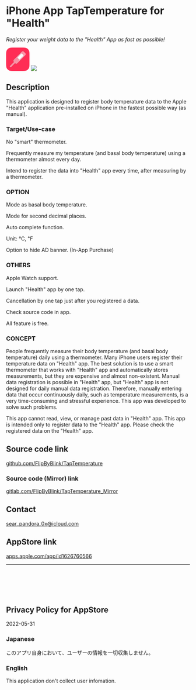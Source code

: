iPhone App TapTemperature for "Health"
=======================================
_Register your weight data to the "Health" App as fast as possible!_

<img src="TapTemperature/Assets.xcassets/RoundedIcon.imageset/RoundedIcon.png" width="64">

<a href="https://apps.apple.com/app/id1626760566" target="blank">
    <img src="https://developer.apple.com/assets/elements/badges/download-on-the-app-store.svg">
</a>

Description
------------
This application is designed to register body temperature data to the Apple "Health" application pre-installed on iPhone in the fastest possible way (as manual).

### Target/Use-case
No "smart" thermometer.

Frequently measure my temperature (and basal body temperature) using a thermometer almost every day.

Intend to register the data into "Health" app every time, after measuring by a thermometer.

### OPTION
Mode as basal body temperature.

Mode for second decimal places.

Auto complete function.

Unit: ℃, ℉

Option to hide AD banner. (In-App Purchase)

### OTHERS
Apple Watch support.

Launch "Health" app by one tap.

Cancellation by one tap just after you registered a data.

Check source code in app.

All feature is free.

### CONCEPT
People frequently measure their body temperature (and basal body temperature) daily using a thermometer. Many iPhone users register their temperature data on "Health" app. The best solution is to use a smart thermometer that works with "Health" app and automatically stores measurements, but they are expensive and almost non-existent. Manual data registration is possible in "Health" app, but "Health" app is not designed for daily manual data registration. Therefore, manually entering data that occur continuously daily, such as temperature measurements, is a very time-consuming and stressful experience. This app was developed to solve such problems.

This app cannot read, view, or manage past data in "Health" app. This app is intended only to register data to the "Health" app. Please check the registered data on the "Health" app.


Source code link
-----------------
[github.com/FlipByBlink/TapTemperature](https://github.com/FlipByBlink/TapTemperature)

### Source code (Mirror) link

[gitlab.com/FlipByBlink/TapTemperature_Mirror](https://gitlab.com/FlipByBlink/TapTemperature_Mirror)


Contact
--------
sear_pandora_0x@icloud.com


AppStore link
--------------
[apps.apple.com/app/id1626760566](https://apps.apple.com/app/id1626760566)

<!-- URL "Support page for AppStore" -->
<!-- https://flipbyblink.github.io/TapTemperature/ -->
<!-- URL "Privacy Policy for AppStore" -->
<!-- https://flipbyblink.github.io/TapTemperature/#privacy-policy-for-appstore -->

* * *

<br>
<br>
<br>
<br>

Privacy Policy for AppStore
----------------------------
2022-05-31

### Japanese
このアプリ自身において、ユーザーの情報を一切収集しません。

### English
This application don't collect user infomation.

<br>
<br>
<br>
<br>
